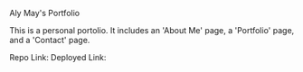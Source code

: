 Aly May's Portfolio

This is a personal portolio. It includes an 'About Me' page, a 'Portfolio' page, and a 'Contact' page.

Repo Link:
Deployed Link:
